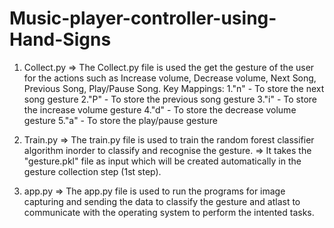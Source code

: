 # Music-player-controller-using-Hand-Signs

1) Collect.py
=> The Collect.py file is used the get the gesture of the user for the actions such as Increase volume, Decrease volume, Next Song, Previous Song, Play/Pause Song.
Key Mappings:
1."n" - To store the next song gesture
2."P" - To store the previous song gesture
3."i" - To store the increase volume gesture
4."d" - To store the decrease volume gesture
5."a" - To store the play/pause gesture


2) Train.py
=> The train.py file is used to train the random forest classifier algorithm inorder to classify and recognise the gesture.
=> It takes the "gesture.pkl" file as input which will be created automatically in the gesture collection step (1st step).

3) app.py
=> The app.py file is used to run the programs for image capturing and sending the data to classify the gesture and atlast to communicate with the operating system to perform the intented tasks.

